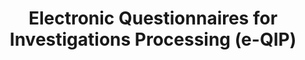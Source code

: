 ---
title: Electronic Questionnaires for Investigations Processing (e-QIP) 
link: https://www.e-qip.opm.gov/eqip-applicant/showLogin.login
---